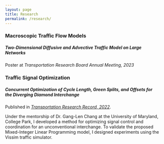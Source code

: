 ```yaml
---
layout: page
title: Research
permalink: /research/
---
```

### Macroscopic Traffic Flow Models

#####  Two-Dimensional Diffusive and Advective Traffic Model on Large Networks

Poster at *Transportation Research Board Annual Meeting, 2023*

### Traffic Signal Optimization

##### Concurrent Optimization of Cycle Length, Green Splits, and Offsets for the Diverging Diamond Interchange

Published in [*Transportation Research Record, 2022*](https://journals.sagepub.com/doi/abs/10.1177/03611981221096664).

Under the mentorship of Dr. Gang-Len Chang at the University of Maryland, College Park, I developed a method for optimizing signal control and coordination for an unconventional interchange. To validate the proposed Mixed-Integer Linear Programming model, I designed experiments using the Vissim traffic simulator.
